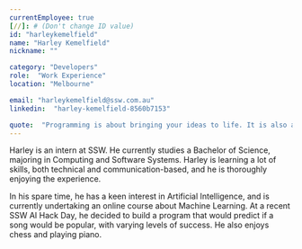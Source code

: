 ```yaml
---
currentEmployee: true
[//]: # (Don't change ID value)
id: "harleykemelfield"
name: "Harley Kemelfield"
nickname: ""

category: "Developers"
role:  "Work Experience"
location: "Melbourne"

email: "harleykemelfield@ssw.com.au"
linkedin:  "harley-kemelfield-8560b7153"

quote:  "Programming is about bringing your ideas to life. It is also a direct application of Murphy's law."
---
```


Harley is an intern at SSW. He currently studies a Bachelor of Science, majoring in Computing and Software Systems. Harley is learning a lot of skills, both technical and communication-based, and he is thoroughly enjoying the experience.

In his spare time, he has a keen interest in Artificial Intelligence, and is currently undertaking an online course about Machine Learning. At a recent SSW AI Hack Day, he decided to build a program that would predict if a song would be popular, with varying levels of success. He also enjoys chess and playing piano.